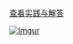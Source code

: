 [查看实践与解答](https://github.com/hellocece/system-design-primer/blob/master/solutions/system_design/sales_rank/README.md)

[![](https://camo.githubusercontent.com/a56f5600f7ae29dc0c2e436b8e4e4b55c44d6894/687474703a2f2f692e696d6775722e636f6d2f4d7a45785030362e706e67 "Imgur")](https://camo.githubusercontent.com/a56f5600f7ae29dc0c2e436b8e4e4b55c44d6894/687474703a2f2f692e696d6775722e636f6d2f4d7a45785030362e706e67)

